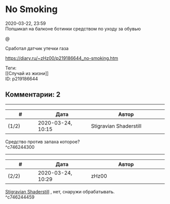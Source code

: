 No Smoking
==========

  
2020-03-22, 23:59  
 Попшикал на балконе ботинки средством по уходу за обувью   
   
 @   
   
 Сработал датчик утечки газа   
  
<https://diary.ru/~zHz00/p219186644_no-smoking.htm>  
  
Теги:  
[[Случай из жизни]]  
ID: p219186644  


Комментарии: 2
--------------

  


---



|         #         |              Дата              |                     Автор                     |           ID           |
| --- | --- | --- | --- |
| (1/2) | 2020-03-24, 10:15 | Stigravian Shaderstill | c746244300 |

  
 Средство против запаха которое?   
 ^c746244300

---



|         #         |              Дата              |                     Автор                     |           ID           |
| --- | --- | --- | --- |
| (2/2) | 2020-03-24, 10:29 | zHz00 | c746244459 |

  
  [Stigravian Shaderstill](http://stigravian.diary.ru "Science, Death, Rock-n-Roll")  , нет, снаружи обрабатывать.   
 ^c746244459